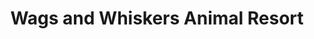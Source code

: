 ---
title: "Wags and Whiskers Animal Resort"
url: /flagstaff/wags-and-whiskers-animal-resort/
shop: pet
---